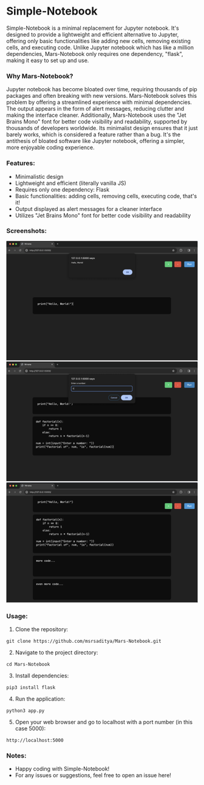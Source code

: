 # Simple-Notebook

Simple-Notebook is a minimal replacement for Jupyter notebook. It's designed to provide a lightweight and efficient alternative to Jupyter, offering only basic functionalities like adding new cells, removing existing cells, and executing code. Unlike Jupyter notebook which has like a million dependencies, Mars-Notebook only requires one dependency, "flask", making it easy to set up and use.

### Why Mars-Notebook?
Jupyter notebook has become bloated over time, requiring thousands of pip packages and often breaking with new versions. Mars-Notebook solves this problem by offering a streamlined experience with minimal dependencies. The output appears in the form of alert messages, reducing clutter and making the interface cleaner. Additionally, Mars-Notebook uses the "Jet Brains Mono" font for better code visibility and readability, supported by thousands of developers worldwide. Its minimalist design ensures that it just barely works, which is considered a feature rather than a bug. It's the antithesis of bloated software like Jupyter notebook, offering a simpler, more enjoyable coding experience.

### Features:
- Minimalistic design
- Lightweight and efficient (literally vanilla JS)
- Requires only one dependency: Flask
- Basic functionalities: adding cells, removing cells, executing code, that's it!
- Output displayed as alert messages for a cleaner interface
- Utilizes "Jet Brains Mono" font for better code visibility and readability

### Screenshots:

![Screenshot 1](https://github.com/msrsaditya/Mars-Notebook/blob/main/images/1%20code%20sample.png)
![Screenshot 2](https://github.com/msrsaditya/Mars-Notebook/blob/main/images/2%20codes%20input.png)
![Screenshot 3](https://github.com/msrsaditya/Mars-Notebook/blob/main/images/4%20codes.png)

### Usage:
1. Clone the repository:
```
git clone https://github.com/msrsaditya/Mars-Notebook.git
```
2. Navigate to the project directory:
```
cd Mars-Notebook
```
3. Install dependencies:
```
pip3 install flask
```
4. Run the application:
```
python3 app.py
```
5. Open your web browser and go to localhost with a port number (in this case 5000):
```
http://localhost:5000
```

### Notes:
- Happy coding with Simple-Notebook!
- For any issues or suggestions, feel free to open an issue here!
